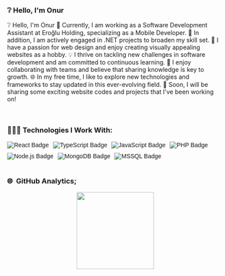 ### ❔ Hello, I'm Onur

❔ Hello, I'm Onur
📱 Currently, I am working as a Software Development Assistant at Eroğlu Holding, specializing as a Mobile Developer.
🔧 In addition, I am actively engaged in .NET projects to broaden my skill set.
🎨 I have a passion for web design and enjoy creating visually appealing websites as a hobby.
💡 I thrive on tackling new challenges in software development and am committed to continuous learning.
🤝 I enjoy collaborating with teams and believe that sharing knowledge is key to growth.
🌐 In my free time, I like to explore new technologies and frameworks to stay updated in this ever-evolving field.
🚀 Soon, I will be sharing some exciting website codes and projects that I've been working on!

<br/>

### 👨🏻‍💻 Technologies I Work With:
<div style="display: flex; flex-wrap: wrap; gap: 10px; font-family: Arial, sans-serif;">
    <img src="https://img.shields.io/badge/-React-05122A?style=flat&logo=react" alt="React Badge"/>
    <img src="https://img.shields.io/badge/-TypeScript-05122A?style=flat&logo=typescript" alt="TypeScript Badge"/>
    <img src="https://img.shields.io/badge/-JavaScript-05122A?style=flat&logo=javascript" alt="JavaScript Badge"/>
    <img src="https://img.shields.io/badge/-PHP-05122A?style=flat&logo=PhP" alt="PHP Badge"/>
    <img src="https://img.shields.io/badge/-Node.js-05122A?style=flat&logo=node.js" alt="Node.js Badge"/>
    <img src="https://img.shields.io/badge/-MongoDB-05122A?style=flat&logo=MongoDB" alt="MongoDB Badge"/>
    <img src="https://img.shields.io/badge/-MSSQL-05122A?style=flat&logo=microsoftsqlserver" alt="MSSQL Badge"/>

</div>

<br/>

### 🌐 &nbsp;GitHub Analytics;

<p align="center"> 
  <a href="https://github.com/OnrArda01"> 
    <img height="180em" src="https://github-readme-stats-eight-theta.vercel.app/api?username=OnrArda01&show_icons=true&theme=algolia&include_all_commits=true&count_private=true"/> 
  </a>
</p>

<br/>

